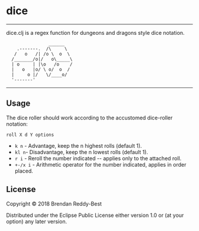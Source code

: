 # dice
----

dice.clj is a regex function for dungeons and dragons style dice notation.



                    ______
        .-------.  /\     \
       /   o   /| /o \  o  \
      /_______/o|/   o\_____\
      | o     | |\o   /o    /
      |   o   |o/ \ o/  o  /
      |     o |/   \/____o/
      '-------'


------------------

## Usage

The dice roller should work according to the accustomed dice-roller notation:

`roll X d Y options`

  * `k n` - Advantage, keep the n highest rolls (default 1).
  * `kl n`- Disadvantage, keep the n lowest rolls (default 1).
  * `r i` - Reroll the number indicated -- applies only to the attached roll.
  * `+-/x i` - Arithmetic operator for the number indicated, applies in order placed.
  
  

## License

Copyright © 2018 Brendan Reddy-Best

Distributed under the Eclipse Public License either version 1.0 or (at
your option) any later version.

